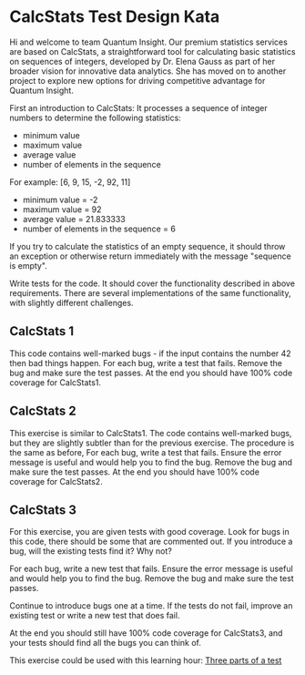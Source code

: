 # CalcStats Test Design Kata

Hi and welcome to team Quantum Insight. Our premium statistics services are based on CalcStats, a straightforward tool for calculating basic statistics on sequences of integers, developed by Dr. Elena Gauss as part of her broader vision for innovative data analytics. She has moved on to another project to explore new options for driving competitive advantage for Quantum Insight.

First an introduction to CalcStats: It processes a sequence of integer numbers to determine the following statistics:

* minimum value
* maximum value
* average value
* number of elements in the sequence

For example: [6, 9, 15, -2, 92, 11]

* minimum value = -2
* maximum value = 92
* average value = 21.833333
* number of elements in the sequence = 6

If you try to calculate the statistics of an empty sequence, it should throw an exception or otherwise return immediately with the message "sequence is empty".

Write tests for the code. It should cover the functionality described in above requirements. There are several implementations of the same functionality, with slightly different challenges.

## CalcStats 1

This code contains well-marked bugs - if the input contains the number 42 then bad things happen. For each bug, write a test that fails. Remove the bug and make sure the test passes. At the end you should have 100% code coverage for CalcStats1.

## CalcStats 2

This exercise is similar to CalcStats1. The code contains well-marked bugs, but they are slightly subtler than for the previous exercise. The procedure is the same as before, For each bug, write a test that fails. Ensure the error message is useful and would help you to find the bug. Remove the bug and make sure the test passes. At the end you should have 100% code coverage for CalcStats2.

## CalcStats 3

For this exercise, you are given tests with good coverage. Look for bugs in this code, there should be some that are commented out. If you introduce a bug, will the existing tests find it? Why not?

For each bug, write a new test that fails. Ensure the error message is useful and would help you to find the bug. Remove the bug and make sure the test passes.

Continue to introduce bugs one at a time. If the tests do not fail, improve an existing test or write a new test that does fail.

At the end you should still have 100% code coverage for CalcStats3, and your tests should find all the bugs you can think of.

This exercise could be used with this learning hour: [Three parts of a test](https://sammancoaching.org/learning_hours/test_design/three_parts_of_a_test.html)

